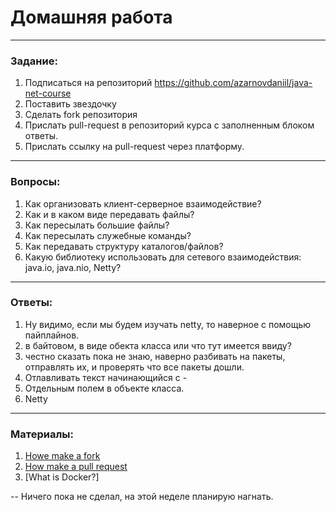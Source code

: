 # Домашняя работа

---

### Задание:

1. Подписаться на репозиторий https://github.com/azarnovdaniil/java-net-course
2. Поставить звездочку 
3. Сделать fork репозитория
4. Прислать pull-request в репозиторий курса с заполненным блоком ответы.
5. Прислать ссылку на pull-request через платформу.

---

### Вопросы:

1. Как организовать клиент-серверное взаимодействие?
2. Как и в каком виде передавать файлы?
3. Как пересылать большие файлы?
4. Как пересылать служебные команды?
5. Как передавать структуру каталогов/файлов?
6. Какую библиотеку использовать для сетевого взаимодействия: java.io, java.nio, Netty?

---

### Ответы:

1. Ну видимо, если мы будем изучать netty, то наверное с помощью пайплайнов.
2. в байтовом, в виде обекта класса или что тут имеется ввиду?
3. честно сказать пока не знаю, наверно разбивать на пакеты, отправлять их, и проверять что все пакеты дошли.
4. Отлавливать текст начинающийся с -
5. Отдельным полем в объекте класса.
6. Netty

---

### Материалы:

1. [Howe make a fork](https://docs.github.com/en/github/getting-started-with-github/fork-a-repo)
2. [How make a pull request](https://docs.github.com/en/github/collaborating-with-issues-and-pull-requests/creating-a-pull-request)
3. [What is Docker?]


-- Ничего пока не сделал, на этой неделе планирую нагнать.